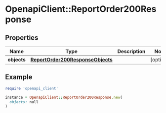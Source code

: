 # OpenapiClient::ReportOrder200Response

## Properties

| Name | Type | Description | Notes |
| ---- | ---- | ----------- | ----- |
| **objects** | [**ReportOrder200ResponseObjects**](ReportOrder200ResponseObjects.md) |  | [optional] |

## Example

```ruby
require 'openapi_client'

instance = OpenapiClient::ReportOrder200Response.new(
  objects: null
)
```

